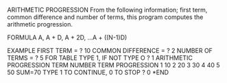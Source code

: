 ARITHMETIC PROGRESSION
From the following information; first term, common difference and number of terms, this program computes the arithmetic progression.

FORMULA
  A, A + D, A + 2D, ...A + ((N-1)D)

EXAMPLE
FIRST TERM = 
? 
10
COMMON DIFFERENCE = 
? 
2
NUMBER OF TERMS = 
?
5
FOR TABLE TYPE 1, IF NOT TYPE O
?
1
ARITHMETIC PROGRESSION
TERM NUMBER                            TERM PROGRESSION
1                                       10
2                                       20
3                                       30
4                                       40
5                                       50
SUM=70
TYPE 1 TO CONTINUE, 0 TO STOP
?
0
*END
